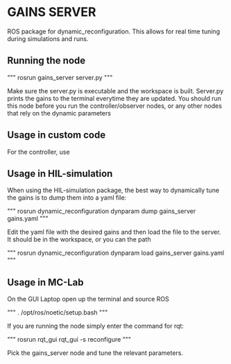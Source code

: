 # GAINS SERVER

ROS package for dynamic_reconfiguration. This allows for real time tuning during simulations and runs.

## Running the node

""" 
rosrun gains_server server.py
"""

Make sure the server.py is executable and the workspace is built. Server.py prints the gains to the terminal everytime they are 
updated. You should run this node before you run the controller/observer nodes, or any other nodes that rely on the dynamic
parameters


## Usage in custom code

For the controller, use 

## Usage in HIL-simulation

When using the HIL-simulation package, the best way to dynamically tune the gains is to dump them into a yaml file: 

"""
rosrun dynamic_reconfiguration dynparam dump gains_server gains.yaml
"""

Edit the yaml file with the desired gains and then load the file to the server. It should be in the workspace, or you can 
the path

"""
rosrun dynamic_reconfiguration dynparam load gains_server gains.yaml
"""

## Usage in MC-Lab
On the GUI Laptop open up the terminal and source ROS

"""
. /opt/ros/noetic/setup.bash
"""

If you are running the node simply enter the command for rqt: 

"""
rosrun rqt_gui rqt_gui -s reconfigure
"""

Pick the gains_server node and tune the relevant parameters. 

